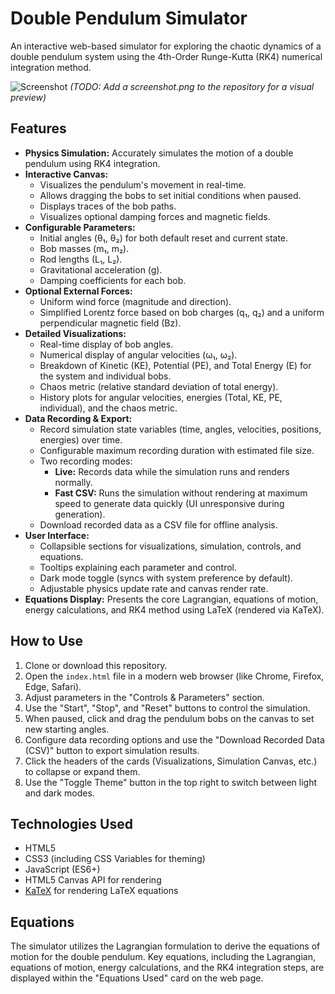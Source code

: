 # Double Pendulum Simulator

An interactive web-based simulator for exploring the chaotic dynamics of a double pendulum system using the 4th-Order Runge-Kutta (RK4) numerical integration method.

![Screenshot](screenshot.png)
_(TODO: Add a screenshot.png to the repository for a visual preview)_

## Features

- **Physics Simulation:** Accurately simulates the motion of a double pendulum using RK4 integration.
- **Interactive Canvas:**
  - Visualizes the pendulum's movement in real-time.
  - Allows dragging the bobs to set initial conditions when paused.
  - Displays traces of the bob paths.
  - Visualizes optional damping forces and magnetic fields.
- **Configurable Parameters:**
  - Initial angles (θ₁, θ₂) for both default reset and current state.
  - Bob masses (m₁, m₂).
  - Rod lengths (L₁, L₂).
  - Gravitational acceleration (g).
  - Damping coefficients for each bob.
- **Optional External Forces:**
  - Uniform wind force (magnitude and direction).
  - Simplified Lorentz force based on bob charges (q₁, q₂) and a uniform perpendicular magnetic field (Bz).
- **Detailed Visualizations:**
  - Real-time display of bob angles.
  - Numerical display of angular velocities (ω₁, ω₂).
  - Breakdown of Kinetic (KE), Potential (PE), and Total Energy (E) for the system and individual bobs.
  - Chaos metric (relative standard deviation of total energy).
  - History plots for angular velocities, energies (Total, KE, PE, individual), and the chaos metric.
- **Data Recording & Export:**
  - Record simulation state variables (time, angles, velocities, positions, energies) over time.
  - Configurable maximum recording duration with estimated file size.
  - Two recording modes:
    - **Live:** Records data while the simulation runs and renders normally.
    - **Fast CSV:** Runs the simulation without rendering at maximum speed to generate data quickly (UI unresponsive during generation).
  - Download recorded data as a CSV file for offline analysis.
- **User Interface:**
  - Collapsible sections for visualizations, simulation, controls, and equations.
  - Tooltips explaining each parameter and control.
  - Dark mode toggle (syncs with system preference by default).
  - Adjustable physics update rate and canvas render rate.
- **Equations Display:** Presents the core Lagrangian, equations of motion, energy calculations, and RK4 method using LaTeX (rendered via KaTeX).

## How to Use

1.  Clone or download this repository.
2.  Open the `index.html` file in a modern web browser (like Chrome, Firefox, Edge, Safari).
3.  Adjust parameters in the "Controls & Parameters" section.
4.  Use the "Start", "Stop", and "Reset" buttons to control the simulation.
5.  When paused, click and drag the pendulum bobs on the canvas to set new starting angles.
6.  Configure data recording options and use the "Download Recorded Data (CSV)" button to export simulation results.
7.  Click the headers of the cards (Visualizations, Simulation Canvas, etc.) to collapse or expand them.
8.  Use the "Toggle Theme" button in the top right to switch between light and dark modes.

## Technologies Used

- HTML5
- CSS3 (including CSS Variables for theming)
- JavaScript (ES6+)
- HTML5 Canvas API for rendering
- [KaTeX](https://katex.org/) for rendering LaTeX equations

## Equations

The simulator utilizes the Lagrangian formulation to derive the equations of motion for the double pendulum. Key equations, including the Lagrangian, equations of motion, energy calculations, and the RK4 integration steps, are displayed within the "Equations Used" card on the web page.
